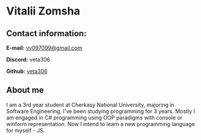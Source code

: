 # Vitalii Zomsha

## Contact information:

**E-mail:** vv097099@gmail.com

**Discord:** veta306

**Github:** [veta306](https://github.com/veta306)

## About me

I am a 3rd year student at Cherkasy National University, majoring in Software Engineering. I've been studying programming for 3 years. Mostly I am engaged in C# programming using OOP paradigms with console or winform representation. Now I intend to learn a new programming language for myself - JS.